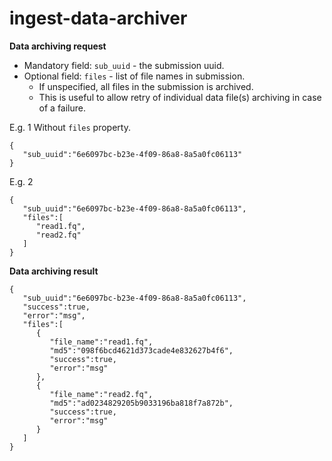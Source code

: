 # ingest-data-archiver

__Data archiving request__

- Mandatory field: `sub_uuid` - the submission uuid.
- Optional field: `files` - list of file names in submission. 
    - If unspecified, all files in the submission is archived.
    - This is useful to allow retry of individual data file(s) archiving in case of a failure.

E.g. 1 Without `files` property.
```
{
   "sub_uuid":"6e6097bc-b23e-4f09-86a8-8a5a0fc06113"
}
```

E.g. 2
```
{
   "sub_uuid":"6e6097bc-b23e-4f09-86a8-8a5a0fc06113",
   "files":[
      "read1.fq",
      "read2.fq"
   ]
}
```


__Data archiving result__
```
{
   "sub_uuid":"6e6097bc-b23e-4f09-86a8-8a5a0fc06113",
   "success":true,
   "error":"msg",
   "files":[
      {
         "file_name":"read1.fq",
         "md5":"098f6bcd4621d373cade4e832627b4f6",
         "success":true,
         "error":"msg"
      },
      {
         "file_name":"read2.fq",
         "md5":"ad0234829205b9033196ba818f7a872b",
         "success":true,
         "error":"msg"
      }
   ]
}
```
